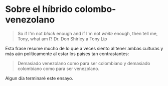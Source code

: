 # Sobre el híbrido colombo-venezolano

>So if I'm not *black* enough and if I'm not *white* enough, then tell me, Tony, what am I?
Dr. Don Shirley a Tony Lip

Esta frase resume mucho de lo que a veces siento al tener ambas culturas y más aún políticamente al estar los países tan contrastantes:

> Demasiado venezolano como para ser colombiano y demasiado colombiano como para ser venezolano.

Algun día terminaré este ensayo.